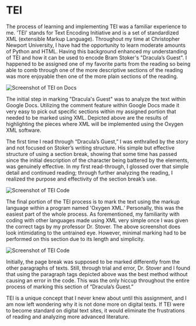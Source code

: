  # TEI
 
The process of learning and implementing TEI was a familiar experience to me. 'TEI' stands for Text Encoding Initiative and is a set of standardized XML (extensible Markup Language). Throughout my time at Christopher Newport University, I have had the opportunity to learn moderate amounts of Python and HTML. Having this background enhanced my understanding of TEI and how it can be used to encode Bram Stoker's "Dracula’s Guest". I happened to be assigned one of my favorite parts from the reading so being able to comb through one of the more descriptive sections of the reading was more enjoyable then one of the more plain sections of the reading.

![Screenshot of TEI on Docs](https://Mmart04.github.io/BlogMart/images/TEI-docs.png)

The initial step in marking "Dracula's Guest" was to analyze the text within Google Docs. Utilizing the comment feature within Google Docs made it very easy to pick out specific sections within my assigned portion that needed to be marked using XML. Depicted above are the results of highlighting the pieces where XML will be implemented using the Oxygen XML software. 

The first time I read through “Dracula’s Guest,” I was enthralled by the story and not focused on Stoker’s writing structure. His simple but effective structure of using a section break, showing that some time has passed since the initial description of the character being battered by the elements, was genuinely effective. In my first read-through, I glossed over that simple detail and continued reading; through further analyzing the reading, I realized the purpose and effectivity of the section break’s use.

![Screenshot of TEI Code](https://Mmart04.github.io/BlogMart/images/TEI-Code.png)

The final portion of the TEI process is to mark the text using the markup language within a program named 'Oxygen XML.’ Personally, this was the easiest part of the whole process. As forementioned, my familiarity with coding with other languages made using XML very simple once I was given the correct tags by my professor Dr. Stover. The above screenshot does look intimidating to the untrained eye. However, minimal marking had to be performed on this section due to its length and simplicity. 

![Screenshot of TEI Code](https://Mmart04.github.io/BlogMart/images/TEI-page-break.png)

Initially, the page break was supposed to be marked differently from the other paragraphs of texts. Still, through trial and error, Dr. Stover and I found that using the paragraph tags depicted above was the best method without causing an error in the code. This was the only hiccup throughout the entire process of marking this section of “Dracula’s Guest.”

TEI is a unique concept that I never knew about until this assignment, and I am now left wondering why it is not done more on digital texts. If TEI were to become standard on digital text sites, it would eliminate the frustrations of reading and analyzing more advanced literature.
